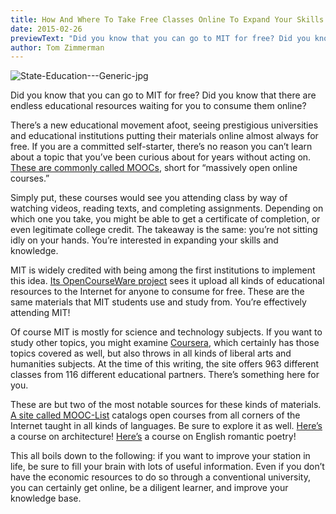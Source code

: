 ```yaml
---
title: How And Where To Take Free Classes Online To Expand Your Skills
date: 2015-02-26
previewText: "Did you know that you can go to MIT for free? Did you know that there are endless educational resources waiting for you to consume them online?"
author: Tom Zimmerman
---
```


![State-Education---Generic-jpg](State-Education-Generic-jpg.webp)

Did you know that you can go to MIT for free? Did you know that there are endless educational resources waiting for you to consume them online?

There’s a new educational movement afoot, seeing prestigious universities and educational institutions putting their materials online almost always for free. If you are a committed self-starter, there’s no reason you can’t learn about a topic that you’ve been curious about for years without acting on. [These are commonly called MOOCs](http://en.wikipedia.org/wiki/Massive_open_online_course), short for “massively open online courses.”

Simply put, these courses would see you attending class by way of watching videos, reading texts, and completing assignments. Depending on which one you take, you might be able to get a certificate of completion, or even legitimate college credit. The takeaway is the same: you’re not sitting idly on your hands. You’re interested in expanding your skills and knowledge.

MIT is widely credited with being among the first institutions to implement this idea. [Its OpenCourseWare project](http://ocw.mit.edu/index.htm) sees it upload all kinds of educational resources to the Internet for anyone to consume for free. These are the same materials that MIT students use and study from. You’re effectively attending MIT!

Of course MIT is mostly for science and technology subjects. If you want to study other topics, you might examine [Coursera](https://www.coursera.org), which certainly has those topics covered as well, but also throws in all kinds of liberal arts and humanities subjects. At the time of this writing, the site offers 963 different classes from 116 different educational partners. There’s something here for you.

These are but two of the most notable sources for these kinds of materials. [A site called MOOC-List](https://www.mooc-list.com/) catalogs open courses from all corners of the Internet taught in all kinds of languages. Be sure to explore it as well. [Here’s](https://www.mooc-list.com/course/contemporary-architecture-edcast) a course on architecture! [Here’s](https://www.mooc-list.com/course/english-romantic-poetry-saylororg) a course on English romantic poetry!

This all boils down to the following: if you want to improve your station in life, be sure to fill your brain with lots of useful information. Even if you don’t have the economic resources to do so through a conventional university, you can certainly get online, be a diligent learner, and improve your knowledge base.